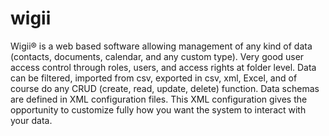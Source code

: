 # wigii
Wigii® is a web based software allowing management of any kind of data (contacts, documents, calendar, and any custom type). Very good user access control through roles, users, and access rights at folder level. Data can be filtered, imported from csv, exported in csv, xml, Excel, and of course do any CRUD (create, read, update, delete) function. Data schemas are defined in XML configuration files. This XML configuration gives the opportunity to customize fully how you want the system to interact with your data.
